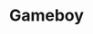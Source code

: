 ---
title: Gameboy
crosslinks:
- gamecollecting
- Koji_Kendo
- chiptunes
- gaming
- 3dshacks
- retrogaming
- asdfqweRnD
- livven
- Game_Boy
- nesclassicmods
- tipofmyjoystick
- retrogamedev
- GameBoyModdingContest
- pokemon
- snes
- nds
- nintendo
- Games
- RetroGameRepair
- 3dspiracy
---